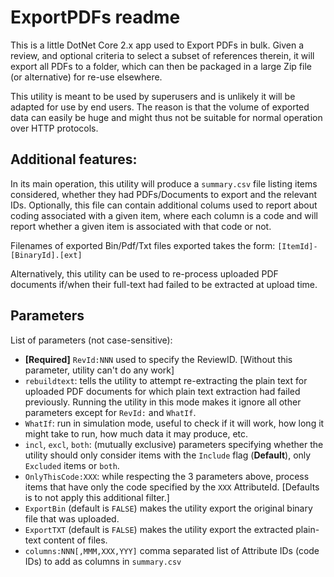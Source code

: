 ﻿# ExportPDFs readme

This is a little DotNet Core 2.x app used to Export PDFs in bulk. Given a review, and optional criteria to select a subset of references therein, it will export all PDFs to a folder, which can then be packaged in a large Zip file (or alternative) for re-use elsewhere.

This utility is meant to be used by superusers and is unlikely it will be adapted for use by end users. The reason is that the volume of exported data can easily be huge and might thus not be suitable for normal operation over HTTP protocols.

## Additional features:

In its main operation, this utility will produce a `summary.csv` file listing items considered, whether they had PDFs/Documents to export and the relevant IDs. Optionally, this file can contain additional colums used to report about coding associated with a given item, where each column is a code and will report whether a given item is associated with that code or not.

Filenames of exported Bin/Pdf/Txt files exported takes the form:
`[ItemId]-[BinaryId].[ext]`


Alternatively, this utility can be used to re-process uploaded PDF documents if/when their full-text had failed to be extracted at upload time.

## Parameters

List of parameters (not case-sensitive):

- **[Required]** `RevId:NNN` used to specify the ReviewID. [Without this parameter, utility can't do any work]
- `rebuildtext`: tells the utility to attempt re-extracting the plain text for uploaded PDF documents for which plain text extraction had failed previously. Running the utility in this mode makes it ignore all other parameters except for `RevId:` and `WhatIf`.
- `WhatIf`: run in simulation mode, useful to check if it will work, how long it might take to run, how much data it may produce, etc.
- `incl`, `excl`, `both`: (mutually exclusive) parameters specifying whether the utility should only consider items with the `Include` flag (**Default**), only `Excluded` items or `both`.
- `OnlyThisCode:XXX`: while respecting the 3 parameters above, process items that have only the code specified by the `XXX` AttributeId. [Defaults is to not apply this additional filter.]
- `ExportBin` (default is `FALSE`) makes the utility export the original binary file that was uploaded.
- `ExportTXT` (default is `FALSE`) makes the utility export the extracted plain-text content of files.
- `columns:NNN[,MMM,XXX,YYY]` comma separated list of Attribute IDs (code IDs) to add as columns in `summary.csv`